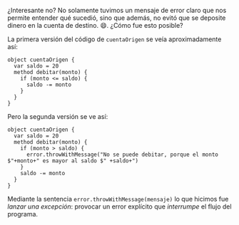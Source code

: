 ¿Interesante no? No solamente tuvimos un mensaje de error claro que nos permite entender qué sucedió, sino que además, no evitó que se deposite dinero en la cuenta de destino. :smile:. ¿Cómo fue esto posible?

La primera versión del código de `cuentaOrigen` se veía aproximadamente así: 

```wollok
object cuentaOrigen {
  var saldo = 20
  method debitar(monto) {
    if (monto <= saldo) {
      saldo -= monto
    }
  }
}
```

Pero la segunda versión se ve así:

```wollok
object cuentaOrigen {
  var saldo = 20
  method debitar(monto) {
    if (monto > saldo) {
      error.throwWithMessage("No se puede debitar, porque el monto $"+monto+" es mayor al saldo $" +saldo+")
    }
    saldo -= monto
  }
}
```

Mediante la sentencia `error.throwWithMessage(mensaje)` lo que hicimos fue _lanzar una excepción_: provocar un error explícito que _interrumpe_ el flujo del programa. 
